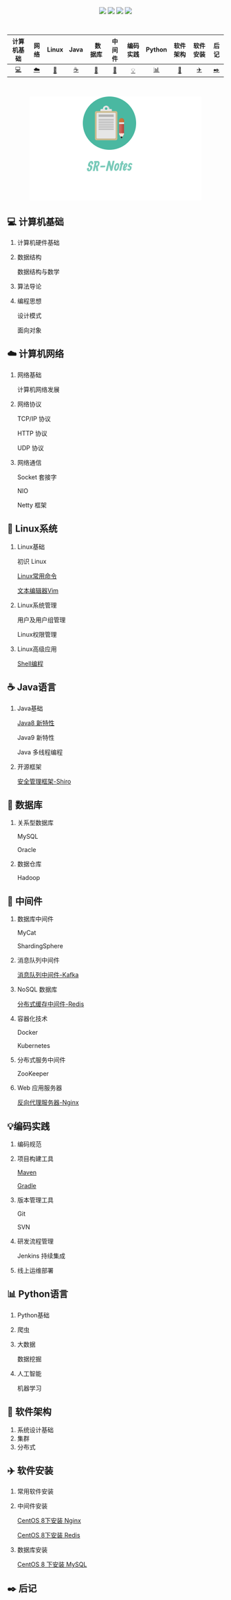 &nbsp;

<div align="center">
    <a href="https://github.com/starstar214/SR-Notes"> <img src="https://img.shields.io/badge/github-GitHub-4ab8a1?logo=github&logoColor=white"></a>
    <a href="https://gitee.com/nothing-to-lose/SR-Notes"><img src="https://img.shields.io/badge/码云-Gitee-4ab8a1?logo=Minutemailer&logoColor=white"></a>
    <a href="https://codechina.csdn.net/weixin_41817826/SR-Notes"><img src="https://img.shields.io/badge/CSDN-CodeChina-4ab8a1?logo=Codio&logoColor=white"></a>
    <a href="https://starstar214.github.io/SR-Notes/"><img src="https://img.shields.io/badge/在线阅读-Read-4ab8a1?logo=justGiving&logoColor=white"></a>
</div>

&nbsp;

|             计算机基础             |             网络             |              Linux              |             Java             |          &nbsp;&nbsp;数据库          |           中间件           |         编码实践         |                Python                |           软件架构           |             软件安装             |              后记              |
| :--------------------------------: | :--------------------------: | :-----------------------------: | :--------------------------: | :----------------------------------: | :------------------------: | :----------------------: | :----------------------------------: | :--------------------------: | :------------------------------: | :----------------------------: |
| [:computer:](#computer-计算机基础) | [:cloud:](#cloud-计算机网络) | [:penguin:](#penguin-Linux系统) | [:coffee:](#coffee-Java语言) | [:floppy_disk:](#floppy_disk-数据库) | [:rocket:](#rocket-中间件) | [:bulb:](#bulb-编码实践) | [:bar_chart:](#bar_chart-Python语言) | [:hammer:](#hammer-软件架构) | [:airplane:](#airplane-软件安装) | [:black_nib:](#black_nib-后记) |

&nbsp;&nbsp;

<div align="center">
	<img src="Image/15648676465.png"/>
</div>

## :computer: ​计算机基础

 1. 计算机硬件基础

 2. 数据结构

    数据结构与数学

 3. 算法导论

 4. 编程思想

    设计模式

    面向对象

## :cloud: 计算机网络

1. 网络基础

   计算机网络发展

2. 网络协议

   TCP/IP 协议

   HTTP 协议

   UDP 协议

3. 网络通信

   Socket 套接字

   NIO 

   Netty 框架

## :penguin: Linux系统

 1. Linux基础

    初识 Linux

    [Linux常用命令]()

    [文本编辑器Vim](notes/Linux系统/Linux基础/文本编辑器Vim.md)

 2. Linux系统管理

    用户及用户组管理

    Linux权限管理

3. Linux高级应用

   [Shell编程](notes/Linux系统/Linux高级应用/Shell编程.md)

##  :coffee: Java语言

1. Java基础

   [Java8 新特性](notes/Java语言/Java基础/Java8新特性.md)

   Java9 新特性

   Java 多线程编程

3. 开源框架
   
    [安全管理框架-Shiro](notes/Java语言/开源框架/安全管理框架-Shiro.md)

## :floppy_disk: 数据库

1. 关系型数据库

   MySQL

   Oracle

2. 数据仓库

   Hadoop

## :rocket: 中间件

1. 数据库中间件

   MyCat

   ShardingSphere

2. 消息队列中间件

   [消息队列中间件-Kafka](notes/中间件/消息队列中间件/消息队列中间件-Kafka.md)

3. NoSQL 数据库

   [分布式缓存中间件-Redis](notes/中间件/NoSQL数据库/分布式缓存中间件-Redis.md)

4. 容器化技术

   Docker

   Kubernetes

5. 分布式服务中间件

   ZooKeeper

6. Web 应用服务器

   [反向代理服务器-Nginx](notes/中间件/Web应用服务器/反向代理服务器-Nginx.md)

##  :bulb: ​编码实践

1. 编码规范

2. 项目构建工具

   [Maven]()

   [Gradle]()

3. 版本管理工具

   Git

   SVN

4. 研发流程管理

   Jenkins 持续集成

5. 线上运维部署

## :bar_chart: Python语言

1. Python基础 

2. 爬虫

3. 大数据

   数据挖掘

4. 人工智能

   机器学习

## :hammer: 软件架构

1. 系统设计基础
2. 集群
3. 分布式

## :airplane: 软件安装

1. 常用软件安装

2. 中间件安装

    [CentOS 8下安装 Nginx](notes/软件安装/中间件安装/CentOS8下安装Nginx.md)

    [CentOS 8下安装 Redis](notes/软件安装/中间件安装/CentOS8下安装Redis.md)

3. 数据库安装

   [CentOS 8 下安装 MySQL](notes/软件安装/数据库安装/CentOS8下MySQL安装手册.md)

## :black_nib: 后记













